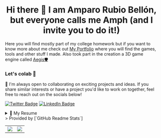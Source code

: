 
<h1 align="center">Hi there 👋
I am Amparo Rubio Bellón, but everyone calls me Amph 
(and I invite you to do it!)</h1>


Here you will find mostly part of my college homework but if you want to know more about me check out [My Portfolio](https://amphxros.github.io/Portfolio/) where you will find the games, tools and other stuff I made. Also took part in the creation a 3D game engine called [Aegis🛡️](https://github.com/Proyecto3Grupo02/Aegis/tree/main)
### Let's colab 🚀
🌟 I'm always open to collaborating on exciting projects and ideas. If you share similar interests or have a project you'd like to work on together, feel free to reach out on the socials below!

[![Twitter Badge](https://img.shields.io/badge/Twitter-Profile-informational?style=flat&logo=twitter&logoColor=white&color=1CA2F1)](https://twitter.com/AmphxrosDev)
[![LinkedIn Badge](https://img.shields.io/badge/LinkedIn-Profile-informational?style=flat&logo=linkedin&logoColor=white&color=0D76A8)](https://www.linkedin.com/in/amparo-rubio-bellon/)

<details>
<summary>📃 My Resume</summary>

## Education

- 📖 **Game development Engineering**\
  🧭 **Universidad Complutense de Madrid** - Madrid, Spain

## Experience

- 📖 **Gameplay programmer**\ (august 2023 -- currently)
  🧭 **Little corvid studio** - Remote, Spain
-  📖 **Robotics teacher**\ (september 2023 -- January 2024)
  🧭 **Rockbotic** - Madrid, Spain

## Skills

<!-- Icons: https://github.com/tandpfun/skill-icons -->
<h3 align="center"> <b>Programming languages(and other "programming" stuff) </b></h3>

<p align="center">
  <a href="https://skillicons.dev">
    <img src="https://skillicons.dev/icons?i=cpp,cs,c,java,lua,py,latex,js,ts,vue,react&perline=4" />
  </a>
</p>
<h3 align="center"> <b>Game engines </b></h3>
<p align="center">
  <a href="https://skillicons.dev">
    <img src="https://skillicons.dev/icons?i=unity,unreal,godot&perline=4" />  
     </a>
</p>
Also I know how to make a custom engine and I worked with PS4 SDKs but due to NDA I can't show anything
<h3 align="center"> <b>IDEs and tools </b></h3>

<p align="center">
  <a href="https://skillicons.dev">
    <img src="https://skillicons.dev/icons?i=visualstudio,vscode,androidstudio,gradle,eclipse,git,github,blender&perline=4" />
  </a>
</p>

<h3 align="center"> <b>Operating systems</b></h3>
<!-- Badges: https://github.com/alexandresanlim/Badges4-README.md-Profile -->
<p align="center">
  <img src="https://img.shields.io/badge/Linux-1793D1?style=for-the-badge&logo=arch-linux&logoColor=white" />
  <img src="https://img.shields.io/badge/Windows-0078D6?style=for-the-badge&logo=windows&logoColor=white" />

</p>

</details>
> Provided by [`GitHub Readme Stats`]
<table>
  <tr>
    <td align="center" style="padding=0;width=50%;">
      <img align="center" style="padding=0;" src="https://grs.quantumly.dev/api/?username=amphxros&show_icons=true&title_color=0FCCC9&theme=synthwave&text_color=cf0fcf&hide_border=true&icon_color=4F8CC9&hide_title=true&count_private=true" />
    </td>
    <td align="center" style="padding=0;width=50%;">
      <img align="center" style="padding=0;" src="https://grs.quantumly.dev/api/top-langs/?username=amphxros&layout=compact&show_icons=true&title_color=0FCCC9&bg_color=&theme=synthwave&text_color=cf0fc9&hide_border=true&icon_color=00000000&count_private=true" />
    </td>
  </tr>
</table>


